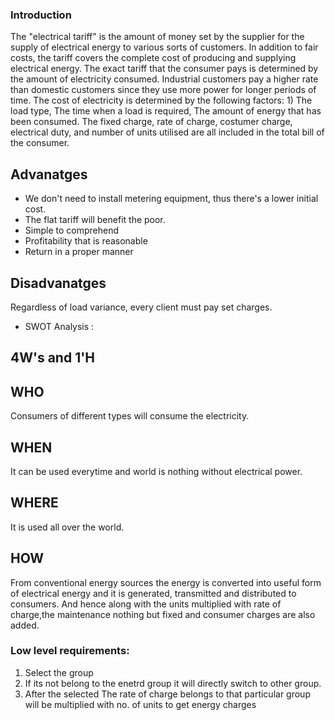 ### Introduction
The "electrical tariff" is the amount of money set by the supplier for the supply of electrical energy to various sorts of customers. In addition to fair costs, the tariff covers the complete cost of producing and supplying electrical energy. The exact tariff that the consumer pays is determined by the amount of electricity consumed. Industrial customers pay a higher rate than domestic customers since they use more power for longer periods of time. The cost of electricity is determined by the following factors: 1) The load type, The time when a load is required, The amount of energy that has been consumed. The fixed charge, rate of charge, costumer charge, electrical duty, and number of units utilised are all included in the total bill of the consumer.

## Advanatges
- We don't need to install metering equipment, thus there's a lower initial cost.
- The flat tariff will benefit the poor.
- Simple to comprehend
- Profitability that is reasonable
- Return in a proper manner

## Disadvanatges
Regardless of load variance, every client must pay set charges.


-  SWOT Analysis :

## 4W's and 1'H


## WHO
Consumers of different types will consume the electricity.

## WHEN

It can be used everytime and world is nothing without electrical power.

## WHERE
It is used all over the world.

## HOW
From conventional energy sources the energy is converted into useful form of electrical energy and it is generated, transmitted and distributed to consumers. And hence along with the units multiplied with rate of charge,the maintenance nothing but fixed and consumer charges are also added.


### Low level requirements:
1) Select the group
2) If its not belong to the enetrd group it will directly switch to other group.
3) After the selected The rate of charge belongs to that particular group will be multiplied with no. of units to get energy charges



